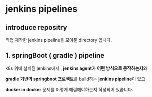 # jenkins pipelines
## introduce repositry
직접 제작한 jenkins pipeline을 모아둔 directory 입니다.

## 1. springBoot ( gradle ) pipeline
k8s 위에 설치된 jenkins에서 , **jenkins agent가 어떤 방식으로 동작하는지**와

**gradle 기반의 springboot 프로젝트**를 build하는 **jenkins pipeline**이 있고

**docker in docker** 문제를 어떻게 해결해야하는지 작성되어 있습니다.

